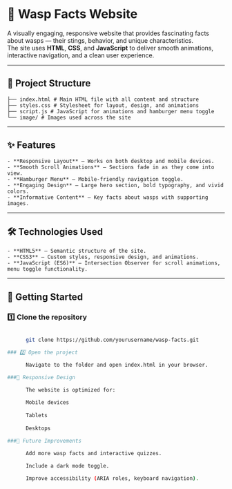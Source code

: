 # 🐝 Wasp Facts Website

A visually engaging, responsive website that provides fascinating facts about wasps — their stings, behavior, and unique characteristics.  
The site uses **HTML**, **CSS**, and **JavaScript** to deliver smooth animations, interactive navigation, and a clean user experience.

---

## 📂 Project Structure

    ├── index.html # Main HTML file with all content and structure
    ├── styles.css # Stylesheet for layout, design, and animations
    ├── script.js # JavaScript for animations and hamburger menu toggle
    └── image/ # Images used across the site

---

## ✨ Features

    - **Responsive Layout** – Works on both desktop and mobile devices.
    - **Smooth Scroll Animations** – Sections fade in as they come into view.
    - **Hamburger Menu** – Mobile-friendly navigation toggle.
    - **Engaging Design** – Large hero section, bold typography, and vivid colors.
    - **Informative Content** – Key facts about wasps with supporting images.

---

## 🛠 Technologies Used

    - **HTML5** – Semantic structure of the site.
    - **CSS3** – Custom styles, responsive design, and animations.
    - **JavaScript (ES6)** – Intersection Observer for scroll animations, menu toggle functionality.

---


## 🚀 Getting Started

### 1️⃣ Clone the repository
```bash

      git clone https://github.com/yourusername/wasp-facts.git

### 2️⃣ Open the project

      Navigate to the folder and open index.html in your browser.

###📱 Responsive Design

      The website is optimized for:
    
      Mobile devices
    
      Tablets
    
      Desktops

###🔮 Future Improvements

      Add more wasp facts and interactive quizzes.
    
      Include a dark mode toggle.

      Improve accessibility (ARIA roles, keyboard navigation).

